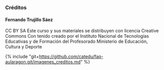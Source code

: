 ### Créditos

#### Fernando Trujillo Sáez

CC BY SA Este curso y sus materiales se distribuyen con licencia Creative Commons Con tenido creado por el Instituto Nacional de Tecnologías Educativas y de Formación del Profesorado Ministerio de Educación, Cultura y Deporte


{% include "git+https://github.com/catedu/faq-aularagon.git/imagenes_creditos.md" %}

